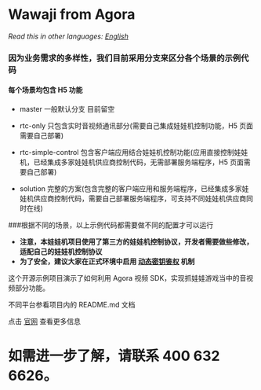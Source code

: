 # Wawaji from Agora

*Read this in other languages: [English](README.en.md)*


### 因为业务需求的多样性，我们目前采用分支来区分各个场景的示例代码
#### 每个场景均包含 H5 功能

- master 一般默认分支 目前留空

- rtc-only 只包含实时音视频通讯部分(需要自己集成娃娃机控制功能，H5 页面需要自己部署)

- rtc-simple-control 包含客户端应用结合娃娃机控制功能(应用直接控制娃娃机，已经集成多家娃娃机供应商控制代码，无需部署服务端程序，H5 页面需要自己部署)

- solution 完整的方案(包含完整的客户端应用和服务端程序，已经集成多家娃娃机供应商控制代码，需要自己部署服务端程序，可支持不同娃娃机供应商同时在线)

###根据不同的场景，以上示例代码都需要做不同的配置才可以运行

- **注意，本娃娃机项目使用了第三方的娃娃机控制协议，开发者需要做些修改，适配自己的娃娃机控制协议**
- **为了安全，建议大家在正式环境中启用 [动态密钥鉴权](https://document.agora.io/cn/1.14/instruction/key.html) 机制**

这个开源示例项目演示了如何利用 Agora 视频 SDK，实现抓娃娃游戏当中的音视频部分功能。

不同平台参看项目内的 README.md 文档

点击 [官网](https://www.agora.io/cn/zhuawawa/) 查看更多信息

# 如需进一步了解，请联系 400 632 6626。
